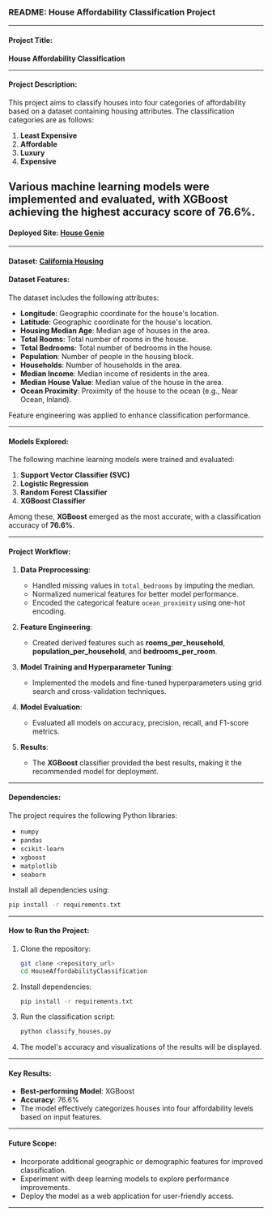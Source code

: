 ### README: House Affordability Classification Project

---

#### **Project Title**:  
**House Affordability Classification**

---

#### **Project Description**:  
This project aims to classify houses into four categories of affordability based on a dataset containing housing attributes. The classification categories are as follows:  

1. **Least Expensive**  
2. **Affordable**  
3. **Luxury**  
4. **Expensive**

Various machine learning models were implemented and evaluated, with **XGBoost** achieving the highest accuracy score of **76.6%**.
---
#### Deployed Site: [House Genie](https://housegenie.streamlit.app/)
---
#### **Dataset:** [California Housing](https://www.kaggle.com/datasets/camnugent/california-housing-prices/data)
#### **Dataset Features**:  
The dataset includes the following attributes:  
- **Longitude**: Geographic coordinate for the house's location.  
- **Latitude**: Geographic coordinate for the house's location.  
- **Housing Median Age**: Median age of houses in the area.  
- **Total Rooms**: Total number of rooms in the house.  
- **Total Bedrooms**: Total number of bedrooms in the house.  
- **Population**: Number of people in the housing block.  
- **Households**: Number of households in the area.  
- **Median Income**: Median income of residents in the area.  
- **Median House Value**: Median value of the house in the area.  
- **Ocean Proximity**: Proximity of the house to the ocean (e.g., Near Ocean, Inland).  

Feature engineering was applied to enhance classification performance.

---

#### **Models Explored**:  
The following machine learning models were trained and evaluated:  
1. **Support Vector Classifier (SVC)**  
2. **Logistic Regression**  
3. **Random Forest Classifier**  
4. **XGBoost Classifier**  

Among these, **XGBoost** emerged as the most accurate, with a classification accuracy of **76.6%**.

---

#### **Project Workflow**:  

1. **Data Preprocessing**:  
   - Handled missing values in `total_bedrooms` by imputing the median.  
   - Normalized numerical features for better model performance.  
   - Encoded the categorical feature `ocean_proximity` using one-hot encoding.  

2. **Feature Engineering**:  
   - Created derived features such as **rooms_per_household**, **population_per_household**, and **bedrooms_per_room**.  

3. **Model Training and Hyperparameter Tuning**:  
   - Implemented the models and fine-tuned hyperparameters using grid search and cross-validation techniques.

4. **Model Evaluation**:  
   - Evaluated all models on accuracy, precision, recall, and F1-score metrics.  

5. **Results**:  
   - The **XGBoost** classifier provided the best results, making it the recommended model for deployment.

---

#### **Dependencies**:  
The project requires the following Python libraries:  
- `numpy`  
- `pandas`  
- `scikit-learn`  
- `xgboost`  
- `matplotlib`  
- `seaborn`

Install all dependencies using:  
```bash
pip install -r requirements.txt
```

---

#### **How to Run the Project**:  

1. Clone the repository:  
   ```bash
   git clone <repository_url>
   cd HouseAffordabilityClassification
   ```

2. Install dependencies:  
   ```bash
   pip install -r requirements.txt
   ```

3. Run the classification script:  
   ```bash
   python classify_houses.py
   ```

4. The model's accuracy and visualizations of the results will be displayed.

---

#### **Key Results**:  
- **Best-performing Model**: XGBoost  
- **Accuracy**: 76.6%  
- The model effectively categorizes houses into four affordability levels based on input features.

---

#### **Future Scope**:  
- Incorporate additional geographic or demographic features for improved classification.  
- Experiment with deep learning models to explore performance improvements.  
- Deploy the model as a web application for user-friendly access.

---
